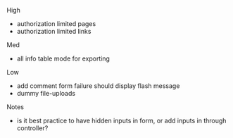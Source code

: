 High
- authorization limited pages
- authorization limited links

Med
- all info table mode for exporting

Low
- add comment form failure should display flash message
- dummy file-uploads

Notes
- is it best practice to have hidden inputs in form, or add inputs in through controller?
